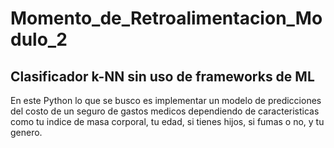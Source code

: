 # Momento_de_Retroalimentacion_Modulo_2
## Clasificador k-NN sin uso de frameworks de ML

En este Python lo que se busco es implementar un modelo de predicciones del costo de un seguro de gastos medicos dependiendo de caracteristicas como tu indice de masa corporal, tu edad, si tienes hijos, si fumas o no, y tu genero.
